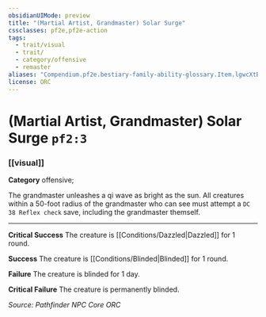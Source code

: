 ```yaml
---
obsidianUIMode: preview
title: "(Martial Artist, Grandmaster) Solar Surge"
cssclasses: pf2e,pf2e-action
tags:
  - trait/visual
  - trait/
  - category/offensive
  - remaster
aliases: "Compendium.pf2e.bestiary-family-ability-glossary.Item.lgwcXtBfqLtv6xVZ"
license: ORC
---
```

# (Martial Artist, Grandmaster) Solar Surge `pf2:3`

### [[visual]]

**Category** offensive; 




The grandmaster unleashes a qi wave as bright as the sun. All creatures within a 50-foot radius of the grandmaster who can see must attempt a `DC 38 Reflex check` save, including the grandmaster themself.

* * *

**Critical Success** The creature is [[Conditions/Dazzled|Dazzled]] for 1 round.

**Success** The creature is [[Conditions/Blinded|Blinded]] for 1 round.

**Failure** The creature is blinded for 1 day.

**Critical Failure** The creature is permanently blinded.

*Source: Pathfinder NPC Core*
*ORC*